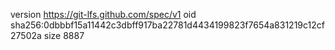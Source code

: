 version https://git-lfs.github.com/spec/v1
oid sha256:0dbbbf15a11442c3dbff917ba22781d4434199823f7654a831219c12cf27502a
size 8887
